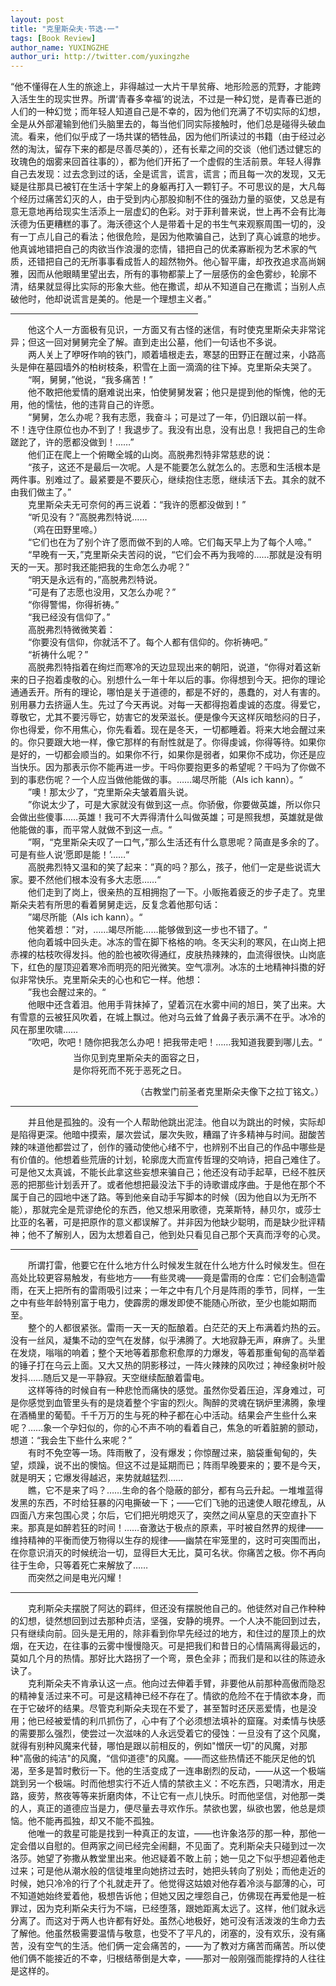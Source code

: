 ```yaml
---
layout: post
title: "克里斯朵夫·节选·一"
tags: [Book Review]
author_name: YUXINGZHE
author_uri: http://twitter.com/yuxingzhe
---
```


<span class="dropcap">“他</span>不懂得在人生的旅途上，非得越过一大片干旱贫瘠、地形险恶的荒野，才能跨入活生生的现实世界。所谓‘青春多幸福’的说法，不过是一种幻觉，是青春已逝的人们的一种幻觉；而年轻人知道自己是不幸的，因为他们充满了不切实际的幻想，全是从外部灌输到他们头脑里去的，每当他们同实际接触时，他们总是碰得头破血流。看来，他们似乎成了一场共谋的牺牲品，因为他们所读过的书籍（由于经过必然的淘汰，留存下来的都是尽善尽美的），还有长辈之间的交谈（他们透过健忘的玫瑰色的烟雾来回首往事的），都为他们开拓了一个虚假的生活前景。年轻人得靠自己去发现：过去念到过的话，全是谎言，谎言，谎言；而且每一次的发现，又无疑是往那具已被钉在生活十字架上的身躯再打入一颗钉子。不可思议的是，大凡每个经历过痛苦幻灭的人，由于受到内心那股抑制不住的强劲力量的驱使，又总是有意无意地再给现实生活添上一层虚幻的色彩。对于菲利普来说，世上再不会有比海沃德为伍更糟糕的事了。海沃德这个人是带着十足的书生气来观察周围一切的，没有一丁点儿自己的看法；他很危险，是因为他欺骗自己，达到了真心诚意的地步。他真诚地错把自己的肉欲当作浪漫的恋情，错把自己的优柔寡断视为艺术家的气质，还错把自己的无所事事看成哲人的超然物外。他心智平庸，却孜孜追求高尚娴雅，因而从他眼睛里望出去，所有的事物都蒙上了一层感伤的金色雾纱，轮廓不清，结果就显得比实际的形象大些。他在撒谎，却从不知道自己在撒谎；当别人点破他时，他却说谎言是美的。他是一个理想主义者。”

<hr style="border-top:5px;border-bottom:5px;height:1px;border:none;solid #000000;align:center;width:300px;" />

<p style="margin-bottom:0;">&#8195;&#8195;他这个人一方面极有见识，一方面又有古怪的迷信，有时使克里斯朵夫非常诧异；但这一回对舅舅完全了解。直到走出公墓，他们一句话也不多说。</p>
<p style="margin-top:0;margin-bottom:0;">&#8195;&#8195;两人关上了咿呀作响的铁门，顺着墙根走去，寒瑟的田野正在醒过来，小路高头是伸在墓园墙外的柏树枝条，积雪在上面一滴滴的往下掉。克里斯朵夫哭了。</p>
<p style="margin-top:0;margin-bottom:0;">&#8195;&#8195;“啊，舅舅，”他说，“我多痛苦！”</p>
<p style="margin-top:0;margin-bottom:0;">&#8195;&#8195;他不敢把他爱情的磨难说出来，怕使舅舅发窘；他只是提到他的惭愧，他的无用，他的懦怯，他的违背自己的许愿。</p>
<p style="margin-top:0;margin-bottom:0;">&#8195;&#8195;“舅舅，怎么办呢？我有志愿，我奋斗；可是过了一年，仍旧跟以前一样。不！连守住原位也办不到了！我退步了。我没有出息，没有出息！我把自己的生命蹉跎了，许的愿都没做到！……”</p>
<p style="margin-top:0;margin-bottom:0;">&#8195;&#8195;他们正在爬上一个俯瞰全城的山岗。高脱弗烈特非常慈悲的说：</p>
<p style="margin-top:0;margin-bottom:0;">&#8195;&#8195;“孩子，这还不是最后一次呢。人是不能要怎么就怎么的。志愿和生活根本是两件事。别难过了。最紧要是不要灰心，继续抱住志愿，继续活下去。其余的就不由我们做主了。”</p>
<p style="margin-top:0;margin-bottom:0;">&#8195;&#8195;克里斯朵夫无可奈何的再三说着：“我许的愿都没做到！”</p>
<p style="margin-top:0;margin-bottom:0;">&#8195;&#8195;“听见没有？”高脱弗烈特说……</p>
<p style="margin-top:0;margin-bottom:0;">&#8195;&#8195;（鸡在田野里啼。）</p>
<p style="margin-top:0;margin-bottom:0;">&#8195;&#8195;“它们也在为了别个许了愿而做不到的人啼。它们每天早上为了每个人啼。”</p>
<p style="margin-top:0;margin-bottom:0;">&#8195;&#8195;“早晚有一天，”克里斯朵夫苦闷的说，“它们会不再为我啼的……那就是没有明天的一天。那时我还能把我的生命怎么办呢？”</p>
<p style="margin-top:0;margin-bottom:0;">&#8195;&#8195;“明天是永远有的，”高脱弗烈特说。</p>
<p style="margin-top:0;margin-bottom:0;">&#8195;&#8195;“可是有了志愿也没用，又怎么办呢？”</p>
<p style="margin-top:0;margin-bottom:0;">&#8195;&#8195;“你得警惕，你得祈祷。”</p>
<p style="margin-top:0;margin-bottom:0;">&#8195;&#8195;“我已经没有信仰了。”</p>
<p style="margin-top:0;margin-bottom:0;">&#8195;&#8195;高脱弗烈特微微笑着：</p>
<p style="margin-top:0;margin-bottom:0;">&#8195;&#8195;“你要没有信仰，你就活不了。每个人都有信仰的。你祈祷吧。”</p>
<p style="margin-top:0;margin-bottom:0;">&#8195;&#8195;“祈祷什么呢？”</p>
<p style="margin-top:0;margin-bottom:0;">&#8195;&#8195;高脱弗烈特指着在绚烂而寒冷的天边显现出来的朝阳，说道，“你得对着这新来的日子抱着虔敬的心。别想什么一年十年以后的事。你得想到今天。把你的理论通通丢开。所有的理论，哪怕是关于道德的，都是不好的，愚蠢的，对人有害的。别用暴力去挤逼人生。先过了今天再说。对每一天都得抱着虔诚的态度。得爱它，尊敬它，尤其不要污辱它，妨害它的发荣滋长。便是像今天这样灰暗愁闷的日子，你也得爱，你不用焦心，你先看着。现在是冬天，一切都睡着。将来大地会醒过来的。你只要跟大地一样，像它那样的有耐性就是了。你得虔诚，你得等待。如果你是好的，一切都会顺当的。如果你不行，如果你是弱者，如果你不成功，你还是应当快乐。因为那表示你不能再进一步。干吗你要抱更多的希望呢？干吗为了你做不到的事悲伤呢？一个人应当做他能做的事。……竭尽所能（Als ich kann）。“</p>
<p style="margin-top:0;margin-bottom:0;">&#8195;&#8195;”噢！那太少了，“克里斯朵夫皱着眉头说。</p>
<p style="margin-top:0;margin-bottom:0;">&#8195;&#8195;”你说太少了，可是大家就没有做到这一点。你骄傲，你要做英雄，所以你只会做出些傻事……英雄！我可不大弄得清什么叫做英雄；可是照我想，英雄就是做他能做的事，而平常人就做不到这一点。“</p>
<p style="margin-top:0;margin-bottom:0;">&#8195;&#8195;”啊，“克里斯朵夫叹了一口气，”那么生活还有什么意思呢？简直是多余的了。可是有些人说‘愿即是能！’……“</p>
<p style="margin-top:0;margin-bottom:0;">&#8195;&#8195;高脱弗烈特又温和的笑了起来：”真的吗？那么，孩子，他们一定是些说谎大家。要不然他们根本没有多大志愿……“</p>
<p style="margin-top:0;margin-bottom:0;">&#8195;&#8195;他们走到了岗上，很亲热的互相拥抱了一下。小贩拖着疲乏的步子走了。克里斯朵夫若有所思的看着舅舅走远，反复念着他那句话：</p>
<p style="margin-top:0;margin-bottom:0;">&#8195;&#8195;”竭尽所能（Als ich kann）。“</p>
<p style="margin-top:0;margin-bottom:0;">&#8195;&#8195;他笑着想：”对，……竭尽所能……能够做到这一步也不错了。“</p>
<p style="margin-top:0;margin-bottom:0;">&#8195;&#8195;他向着城中回头走。冰冻的雪在脚下格格的响。冬天尖利的寒风，在山岗上把赤裸的枯枝吹得发抖。他的脸也被吹得通红，皮肤热辣辣的，血流得很快。山岗底下，红色的屋顶迎着寒冷而明亮的阳光微笑。空气凛冽。冰冻的土地精神抖擞的好似非常快乐。克里斯朵夫的心也和它一样。他想：</p>
<p style="margin-top:0;margin-bottom:0;">&#8195;&#8195;”我也会醒过来的。“</p>
<p style="margin-top:0;margin-bottom:0;">&#8195;&#8195;他眼中还含着泪。他用手背抹掉了，望着沉在水雾中间的旭日，笑了出来。大有雪意的云被狂风吹着，在城上飘过。他对乌云耸了耸鼻子表示满不在乎。冰冷的风在那里吹啸……</p>
<p style="margin-top:0;margin-bottom:0;">&#8195;&#8195;”吹吧，吹吧！随你把我怎么办吧！把我带走吧！……我知道我要到哪儿去。“</p>
<p style="margin-left:100px;margin-top:5px;margin-bottom:0;">当你见到克里斯朵夫的面容之日，</p>
<p style="margin-left:100px;margin-top:0;margin-bottom:5px;">是你将死而不死于恶死之日。</p>
<p style="margin-left:200px;">（古教堂门前圣者克里斯朵夫像下之拉丁铭文。）</p>

<hr style="border-top:5px;border-bottom:5px;height:1px;border:none;solid #000000;align:center;width:300px;" />

 &#8195;&#8195;并且他是孤独的。没有一个人帮助他跳出泥洼。他自以为跳出的时候，实际却是陷得更深。他暗中摸索，屡次尝试，屡次失败，糟蹋了许多精神与时间。甜酸苦辣的味道他都尝过了，创作的骚动使他心绪不宁，也辨别不出自己的作品中哪些是有价值的。他想着些荒唐的计划，轮廓庞大而宣传哲理的交响诗，把自己难住了。可是他又太真诚，不能长此拿这些妄想来骗自己；他还没有动手起草，已经不胜厌恶的把那些计划丢开了。或者他想把最没法下手的诗歌谱成序曲。于是他在那个不属于自己的园地中迷了路。等到他亲自动手写脚本的时候（因为他自以为无所不能），那就完全是荒谬绝伦的东西，他又想采用歌德，克莱斯特，赫贝尔，或莎士比亚的名著，可是把原作的意义都误解了。并非因为他缺少聪明，而是缺少批评精神；他不了解别人，因为太想着自己，他到处只看见自己那个天真而浮夸的心灵。

 <hr style="border-top:5px;border-bottom:5px;height:1px;border:none;solid #000000;align:center;width:300px;" />

 <p style="margin-bottom:0;">&#8195;&#8195;所谓打雷，他要它在什么地方什么时候发生就在什么地方什么时候发生。但在高处比较更容易触发，有些地方——有些灵魂——竟是雷雨的仓库：它们会制造雷雨，在天上把所有的雷雨吸引过来；一年之中有几个月是阵雨的季节，同样，一生之中有些年龄特别富于电力，使霹雳的爆发即使不能随心所欲，至少也能如期而至。</p>
 <p style="margin-top:0;margin-bottom:0;">&#8195;&#8195;整个的人都很紧张。雷雨一天一天的酝酿着。白茫茫的天上布满着灼热的云。没有一丝风，凝集不动的空气在发酵，似乎沸腾了。大地寂静无声，麻痹了。头里在发烧，嗡嗡的响着；整个天地等着那愈积愈厚的力爆发，等着那重甸甸的高举着的锤子打在乌云上面。又大又热的阴影移过，一阵火辣辣的风吹过；神经象树叶般发抖……随后又是一平静寂。天空继续酝酿着雷电。</p>
 <p style="margin-top:0;margin-bottom:0;">&#8195;&#8195;这样等待的时候自有一种悲怆而痛快的感觉。虽然你受着压迫，浑身难过，可是你感觉到血管里头有的是烧着整个宇宙的烈火。陶醉的灵魂在锅炉里沸腾，象埋在酒桶里的葡萄。千千万万的生与死的种子都在心中活动。结果会产生些什么来呢？……象一个孕妇似的，你的心不声不响的看着自己，焦急的听着脏腑的颤动，想道：“我会生下些什么来呢？”</p>
 <p style="margin-top:0;margin-bottom:0;">&#8195;&#8195;有时不免空等一场。阵雨散了，没有爆发；你惊醒过来，脑袋重甸甸的，失望，烦躁，说不出的懊恼。但这不过是延期而已；阵雨早晚要来的；要不是今天，就是明天；它爆发得越迟，来势就越猛烈……</p>
 <p style="margin-top:0;margin-bottom:0;">&#8195;&#8195;瞧，它不是来了吗？……生命的各个隐蔽的部分，都有乌云升起。一堆堆蓝得发黑的东西，不时给狂暴的闪电撕破一下；——它们飞驰的迅速使人眼花缭乱，从四面八方来包围心灵；尔后，它们把光明熄灭了，突然之间从窒息的天空直扑下来。那真是如醉若狂的时间！……奋激达于极点的原素，平时被自然界的规律——维持精神的平衡而使万物得以生存的规律——幽禁在牢笼里的，这时可突围而出，在你意识消灭的时候统治一切，显得巨大无比，莫可名状。你痛苦之极。你不再向往于生命，只等着死亡来解放了……</p>
 <p style="margin-top:0;">&#8195;&#8195;而突然之间是电光闪耀！</p>

 <hr style="border-top:5px;border-bottom:5px;height:1px;border:none;solid #000000;align:center;width:300px;" />

<p style="margin-bottom:0;">&#8195;&#8195;克利斯朵夫摆脱了阿达的羁绊，但还没有摆脱他自己的。他徒然对自己作种种的幻想，徒然想回到过去那种贞洁，坚强，安静的境界。一个人决不能回到过去，只有继续向前。回头是无用的，除非看到你早先经过的地方，和住过的屋顶上的炊烟，在天边，在往事的云雾中慢慢隐灭。可是把我们和昔日的心情隔离得最远的，莫如几个月的热情。那好比大路拐了一个弯，景色全非；而我们是和以往的陈迹永诀了。</p>
<p style="margin-top:0;margin-bottom:0;">&#8195;&#8195;克利斯朵夫不肯承认这一点。他向过去伸着手臂，非要他从前那种高傲而隐忍的精神复活过来不可。可是这精神已经不存在了。情欲的危险不在于情欲本身，而在于它破坏的结果。尽管克利斯朵夫现在不爱了，甚至暂时还厌恶爱情，也是没用；他已经被爱情的利爪抓伤了，心中有了个必须想法填补的窟窿。对柔情与快感的需要那么强烈，使尝过一次滋味的人永远受着它的侵蚀：一旦没有了这个风魔，就得有别种风魔来代替，哪怕是跟以前相反的，例如"憎厌一切"的风魔，对那种"高傲的纯洁"的风魔，“信仰道德"的风魔。——而这些热情还不能厌足他的饥渴，至多是暂时敷衍一下。他的生活变成了一连串剧烈的反动，——从这一个极端跳到另一个极端。时而他想实行不近人情的禁欲主义：不吃东西，只喝清水，用走路，疲劳，熬夜等等来折磨肉体，不让它有一点儿快乐。时而他坚信，对他那一类的人，真正的道德应当是力，便尽量去寻欢作乐。禁欲也罢，纵欲也罢，他总是烦恼。他不能再孤独，却又不能不孤独。</p>
<p style="margin-top:0;margin-bottom:0;">&#8195;&#8195;他唯一的救星可能是找到一种真正的友谊，——也许象洛莎的那一种，那他一定会借以自慰的。但两家之间已经完全闹翻，不见面了。克利斯朵夫只碰到过一次洛莎。她望了弥撒从教堂里出来。他迟疑着不敢上前；她一见之下似乎想迎着他走过来；可是他从潮水般的信徒堆里向她挤过去时，她把头转向了别处；而他走近的时候，她只冷冷的行了个礼就走开了。他觉得这姑娘对他存着冷淡与鄙薄的心，可不知道她始终爱着他，极想告诉他；但她又因之埋怨自己，仿佛现在再爱他是一桩罪过，因为克利斯朵夫行为不端，已经堕落，跟她距离太远了。这样，他们就永远分离了。而这对于两人也许都有好处。虽然心地极好，她可没有活泼泼的生命力去了解他。他虽然极需要温情与敬意，也受不了平凡的，闭塞的，没有欢乐，没有痛苦，没有空气的生活。他们俩一定会痛苦的，——为了教对方痛苦而痛苦。所以使他们俩不能接近的不幸，归根结蒂倒是大幸，——那对一般刚强而能撑持的人往往是这样的。</p>

